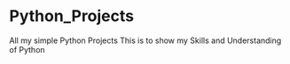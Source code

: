 # Python_Projects
All my simple Python Projects 
This is to show my Skills and Understanding of Python 
